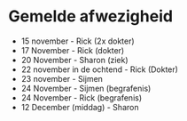 # Gemelde afwezigheid

- 15 november - Rick (2x dokter)
- 17 November - Rick (dokter)
- 20 November - Sharon (ziek)
- 22 november in de ochtend - Rick  (Dokter)
- 23 november - Sijmen
- 24 November - Sijmen (begrafenis)
- 24 November - Rick (begrafenis)
- 12 December (middag) - Sharon
